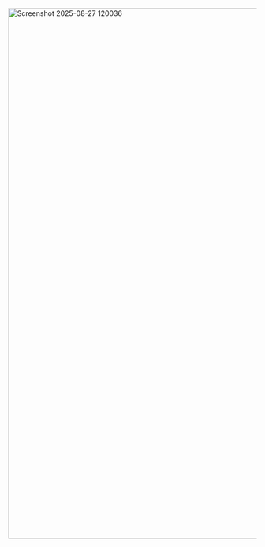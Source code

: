 <img width="1903" height="1074" alt="Screenshot 2025-08-27 120036" src="https://github.com/user-attachments/assets/984e2e0d-bd9c-4e4a-b158-078643c1ce14" />
